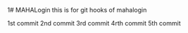 1# MAHALogin
this is for git hooks  of mahalogin

1st commit
2nd commit
3rd commit
4rth commit
5th commit
